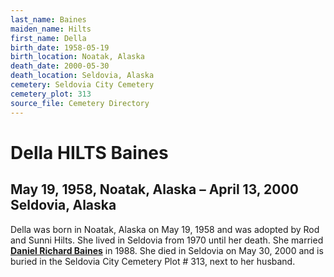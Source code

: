 ```yaml
---
last_name: Baines
maiden_name: Hilts
first_name: Della
birth_date: 1958-05-19
birth_location: Noatak, Alaska
death_date: 2000-05-30
death_location: Seldovia, Alaska
cemetery: Seldovia City Cemetery
cemetery_plot: 313
source_file: Cemetery Directory
---
```

# Della HILTS Baines

## May 19, 1958, Noatak, Alaska – April 13, 2000 Seldovia, Alaska

Della was born in Noatak, Alaska on May 19, 1958 and was adopted by Rod and Sunni Hilts. She lived in Seldovia from
1970 until her death. She married **[Daniel Richard
Baines](#daniel-richard-baines)** in 1988. She died in Seldovia on May 30, 2000 and is buried in the Seldovia City Cemetery Plot # 313, next to her husband.

